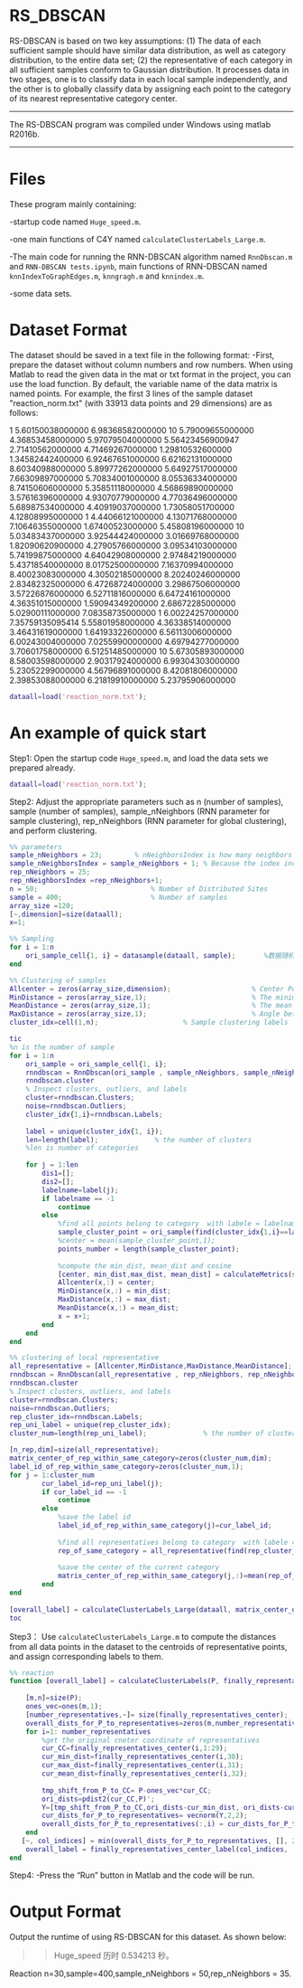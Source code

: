 # RS_DBSCAN
RS-DBSCAN is based on two key assumptions: (1) The data of each sufficient sample should have similar data distribution, as well as category distribution, to the entire data set; (2) the representative of each category in all sufficient samples conform to Gaussian distribution. It processes data in two stages, one is to classify data in each local sample independently, and the other is to globally classify data by assigning each point to the category of its nearest representative category center.

***********************************************************************************
The RS-DBSCAN program was compiled under Windows using matlab R2016b.
***********************************************************************************

Files
===================================================================================
These program mainly containing:

-startup code named `Huge_speed.m`.

-one main functions of C4Y named `calculateClusterLabels_Large.m`.

-The main code for running the RNN-DBSCAN algorithm named `RnnDbscan.m` and `RNN-DBSCAN tests.ipynb`, main functions of RNN-DBSCAN named `knnIndexToGraphEdges.m`, `knngragh.m` and `knnindex.m`.

-some data sets.

Dataset Format
===================================================================================
The dataset should be saved in a text file in the following format:
-First, prepare the dataset without column numbers and row numbers. When using Matlab to read the given data in the mat or txt format in the project, you can use the load function. By default, the variable name of the data matrix is named points.
For example, the first 3 lines of the sample dataset "reaction_norm.txt" (with 33913 data points and 29 dimensions) are as follows:

1	5.60150038000000	6.98368582000000	10	5.79009655000000	4.36853458000000	5.97079504000000	5.56423456900947	2.71410562000000	4.71469267000000	1.29810532600000	1.34582442400000	6.92467651000000	6.62162131000000	8.60340988000000	5.89977262000000	5.64927517000000	7.66309897000000	5.70834001000000	8.05536334000000	8.74150606000000	5.35851118000000	4.56869890000000	3.57616396000000	4.93070779000000	4.77036496000000	5.68987534000000	4.40919037000000	1.73058051700000
4.12808995000000	1	4.44066121000000	4.13071768000000	7.10646355000000	1.67400523000000	5.45808196000000	10	5.03483437000000	3.92544424000000	3.01669768000000	1.82090620900000	4.27905766000000	3.09534103000000	5.74199875000000	4.64042908000000	2.97484219000000	5.43718540000000	8.01752500000000	7.16370994000000	8.40023083000000	4.30502185000000	8.20240246000000	2.83482325000000	6.47268724000000	3.29867506000000	3.57226876000000	6.52711816000000	6.64724161000000
4.36351015000000	1.59094349200000	2.68672285000000	5.02900111000000	7.08358735000000	1	6.00224257000000	7.35759135095414	5.55801958000000	4.36338514000000	3.46431619000000	1.64193322600000	6.56113006000000	6.00243004000000	7.02559900000000	4.69794277000000	3.70601758000000	6.51251485000000	10	5.67305893000000	8.58003598000000	2.90317924000000	6.99304303000000	5.23052299000000	4.56796891000000	8.42081806000000	2.39853088000000	6.21819910000000	5.23795906000000

```matlab
dataall=load('reaction_norm.txt');
```
An example of quick start
===================================================================================
Step1:
Open the startup code `Huge_speed.m`, and load the data sets we prepared already.
```matlab
dataall=load('reaction_norm.txt');
```

Step2:
Adjust the appropriate parameters such as n (number of samples), sample (number of samples), sample_nNeighbors (RNN parameter for sample clustering), rep_nNeighbors (RNN parameter for global clustering), and perform clustering.
```matlab
%% parameters
sample_nNeighbors = 23;        % nNeighborsIndex is how many neighbors used to create the knn index, and must be >= nNeighbors + 1
sample_nNeighborsIndex = sample_nNeighbors + 1; % Because the index includes self-edges (each point is its own nearest neighbor)
rep_nNeighbors = 25;
rep_nNeighborsIndex =rep_nNeighbors+1;
n = 50;                            % Number of Distributed Sites
sample = 400;                      % Number of samples
array_size =120;
[~,dimension]=size(dataall);
x=1;

%% Sampling
for i = 1:n
    ori_sample_cell{1, i} = datasample(dataall, sample);       %数据随机抽取样本
end

%% Clustering of samples
Allcenter = zeros(array_size,dimension);                    % Center Points
MinDistance = zeros(array_size,1);                          % The minimum distance from the point in the category to the center point distance
MeanDistance = zeros(array_size,1);                         % The mean value of the distance from the point in the category to the center point
MaxDistance = zeros(array_size,1);                          % Angle between the point of the category and the center point*Dis
cluster_idx=cell(1,n);                     % Sample clustering labels

tic
%n is the number of sample
for i = 1:n    
    ori_sample = ori_sample_cell{1, i};
    rnndbscan = RnnDbscan(ori_sample , sample_nNeighbors, sample_nNeighborsIndex);
    rnndbscan.cluster
    % Inspect clusters, outliers, and labels
    cluster=rnndbscan.Clusters;
    noise=rnndbscan.Outliers;
    cluster_idx{1,i}=rnndbscan.Labels;
 
    label = unique(cluster_idx{1, i});
    len=length(label);              % the number of clusters
    %len is number of categories
    
    for j = 1:len
        dis1=[];        
        dis2=[];
        labelname=label(j);
        if labelname == -1
            continue
        else
            %find all points belong to category  with labele = labelname  
            sample_cluster_point = ori_sample(find(cluster_idx{1,i}==labelname),:); 
            %center = mean(sample_cluster_point,1);
            points_number = length(sample_cluster_point);
          
            %compute the min_dist, mean_dist and cosine
            [center, min_dist,max_dist, mean_dist] = calculateMetrics(sample_cluster_point);
            Allcenter(x,:) = center;
            MinDistance(x,:) = min_dist;
            MaxDistance(x,:) = max_dist;
            MeanDistance(x,:) = mean_dist;
            x = x+1;
        end  
    end
end

%% clustering of local representative
all_representative = [Allcenter,MinDistance,MaxDistance,MeanDistance];     % local representative
rnndbscan = RnnDbscan(all_representative , rep_nNeighbors, rep_nNeighborsIndex);
rnndbscan.cluster
% Inspect clusters, outliers, and labels
cluster=rnndbscan.Clusters;
noise=rnndbscan.Outliers;
rep_cluster_idx=rnndbscan.Labels;
rep_uni_label = unique(rep_cluster_idx);
cluster_num=length(rep_uni_label);              % the number of clusters

[n_rep,dim]=size(all_representative);
matrix_center_of_rep_within_same_category=zeros(cluster_num,dim);
label_id_of_rep_within_same_category=zeros(cluster_num,1);
for j = 1:cluster_num
        cur_label_id=rep_uni_label(j);
        if cur_label_id == -1
            continue
        else
            %save the label id
            label_id_of_rep_within_same_category(j)=cur_label_id;
            
            %find all representatives belong to category  with labele = cur_label_id  
            rep_of_same_category = all_representative(find(rep_cluster_idx==cur_label_id),:); 
            
            %save the center of the current category
            matrix_center_of_rep_within_same_category(j,:)=mean(rep_of_same_category);
        end  
end
    
[overall_label] = calculateClusterLabels_Large(dataall, matrix_center_of_rep_within_same_category,label_id_of_rep_within_same_category);
toc
```

Step3：
Use `calculateClusterLabels_Large.m` to compute the distances from all data points in the dataset to the centroids of representative points, and assign corresponding labels to them.
```matlab
%% reaction
function [overall_label] = calculateClusterLabels(P, finally_representatives_center, finally_representatives_center_label)
    
    [m,n]=size(P);
    ones_vec=ones(m,1);
    [number_representatives,~]= size(finally_representatives_center);
    overall_dists_for_P_to_representatives=zeros(m,number_representatives);
    for i=1: number_representatives
        %get the original cneter coordinate of representatives
        cur_CC=finally_representatives_center(i,1:29); 
        cur_min_dist=finally_representatives_center(i,30);
        cur_max_dist=finally_representatives_center(i,31);
        cur_mean_dist=finally_representatives_center(i,32);
        
        tmp_shift_from_P_to_CC= P-ones_vec*cur_CC;
        ori_dists=pdist2(cur_CC,P)';
        Y=[tmp_shift_from_P_to_CC,ori_dists-cur_min_dist, ori_dists-cur_max_dist,ori_dists-cur_mean_dist];
        cur_dists_for_P_to_representatives= vecnorm(Y,2,2);
        overall_dists_for_P_to_representatives(:,i) = cur_dists_for_P_to_representatives;
    end
   [~, col_indices] = min(overall_dists_for_P_to_representatives, [], 2);
    overall_label = finally_representatives_center_label(col_indices, :);      
end
```
Step4: -Press the “Run” button in Matlab and the code will be run.

Output Format
===================================================================================
Output the runtime of using RS-DBSCAN for this dataset. As shown below:
>> Huge_speed
历时 0.534213 秒。

Reaction n=30,sample=400,sample_nNeighbors = 50,rep_nNeighbors = 35.
